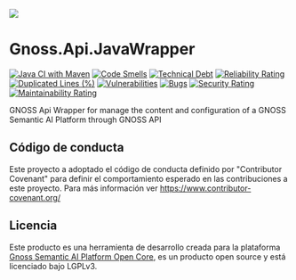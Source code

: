 ![](https://content.gnoss.ws/imagenes/proyectos/personalizacion/7e72bf14-28b9-4beb-82f8-e32a3b49d9d3/cms/logognossazulprincipal.png)

# Gnoss.Api.JavaWrapper
[![Java CI with Maven](https://github.com/equipognoss/Gnoss.Api.JavaWrapper/actions/workflows/maven.yml/badge.svg)](https://github.com/equipognoss/Gnoss.Api.JavaWrapper/actions/workflows/maven.yml)
[![Code Smells](https://sonarcloud.io/api/project_badges/measure?project=equipognoss_Gnoss.Api.JavaWrapper&metric=code_smells)](https://sonarcloud.io/summary/new_code?id=equipognoss_Gnoss.Api.JavaWrapper)
[![Technical Debt](https://sonarcloud.io/api/project_badges/measure?project=equipognoss_Gnoss.Api.JavaWrapper&metric=sqale_index)](https://sonarcloud.io/summary/new_code?id=equipognoss_Gnoss.Api.JavaWrapper)
[![Reliability Rating](https://sonarcloud.io/api/project_badges/measure?project=equipognoss_Gnoss.Api.JavaWrapper&metric=reliability_rating)](https://sonarcloud.io/summary/new_code?id=equipognoss_Gnoss.Api.JavaWrapper)
[![Duplicated Lines (%)](https://sonarcloud.io/api/project_badges/measure?project=equipognoss_Gnoss.Api.JavaWrapper&metric=duplicated_lines_density)](https://sonarcloud.io/summary/new_code?id=equipognoss_Gnoss.Api.JavaWrapper)
[![Vulnerabilities](https://sonarcloud.io/api/project_badges/measure?project=equipognoss_Gnoss.Api.JavaWrapper&metric=vulnerabilities)](https://sonarcloud.io/summary/new_code?id=equipognoss_Gnoss.Api.JavaWrapper)
[![Bugs](https://sonarcloud.io/api/project_badges/measure?project=equipognoss_Gnoss.Api.JavaWrapper&metric=bugs)](https://sonarcloud.io/summary/new_code?id=equipognoss_Gnoss.Api.JavaWrapper)
[![Security Rating](https://sonarcloud.io/api/project_badges/measure?project=equipognoss_Gnoss.Api.JavaWrapper&metric=security_rating)](https://sonarcloud.io/summary/new_code?id=equipognoss_Gnoss.Api.JavaWrapper)
[![Maintainability Rating](https://sonarcloud.io/api/project_badges/measure?project=equipognoss_Gnoss.Api.JavaWrapper&metric=sqale_rating)](https://sonarcloud.io/summary/new_code?id=equipognoss_Gnoss.Api.JavaWrapper)


GNOSS Api Wrapper for manage the content and configuration of a GNOSS Semantic AI Platform through GNOSS API

## Código de conducta
Este proyecto a adoptado el código de conducta definido por "Contributor Covenant" para definir el comportamiento esperado en las contribuciones a este proyecto. Para más información ver https://www.contributor-covenant.org/

## Licencia
Este producto es una herramienta de desarrollo creada para la plataforma [Gnoss Semantic AI Platform Open Core](https://github.com/equipognoss/Gnoss.SemanticAIPlatform.OpenCORE), es un producto open source y está licenciado bajo LGPLv3.
